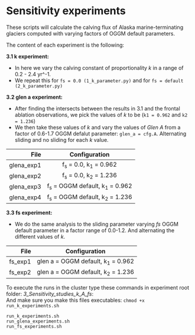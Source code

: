 # Sensitivity experiments 

These scripts will calculate the calving flux of Alaska marine-terminating 
glaciers computed with varying factors of OGGM default parameters.

The content of each experiment is the following:

**3.1 k experiment:**   
*  In here we vary the calving constant of proportionality *k* in a range of 
0.2 - 2.4 yr^-1.    
* We repeat this for `fs = 0.0 (1_k_parameter.py)` and for `fs = default 
(2_k_parameter.py)`   

**3.2 glen a experiment:**   
*  After finding the intersects between the results in 3.1 and the frontal 
ablation observations, we pick the values of *k* to be (`k1 = 0.962` and
 `k2 = 1.236`)   
* We then take these values of *k* and vary the values of *Glen A* from a factor of 
0.6-1.7 OGGM defalut parameter: `glen_a = cfg.A`. Alternating sliding and no 
sliding for each *k* value. 

| File           | Configuration                                          |
| -------------: | :-----------------------------------------------------:|
| glena_exp1     | f<sub>s</sub> = 0.0, k<sub>1</sub> = 0.962             |
| glena_exp2     | f<sub>s</sub> = 0.0, k<sub>2</sub> = 1.236             |
| glena_exp3     | f<sub>s</sub> = OGGM default, k<sub>1</sub> = 0.962    |
| glena_exp4     | f<sub>s</sub> = OGGM default, k<sub>2</sub> = 1.236    |

**3.3 fs experiment:**

* We do the same analysis to the sliding parameter varying *fs* OGGM default 
parameter in a factor range of 0.0-1.2. And alternating the different values of *k*.

| File        | Configuration                                          |
| ----------: | :-----------------------------------------------------:|
| fs_exp1     | glen a = OGGM default, k<sub>1</sub> = 0.962           |
| fs_exp2     | glen a = OGGM default, k<sub>2</sub> = 1.236           |


To execute the runs in the cluster type these commands in experiment root 
folder: *3_Sensitivity_studies_k_A_fs*:  
And make sure you make this files executables: 
`chmod +x run_k_experiments.sh` 

`run_k_experiments.sh`   
`run_glena_experiments.sh`   
`run_fs_experiments.sh`   
 
 
